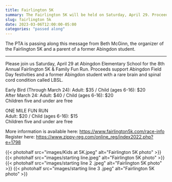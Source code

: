 ```yaml
---
title: Fairlington 5K
summary: The Fairlington 5K will be held on Saturday, April 29. Proceeds support Abingdon Field Day festivities and a former Abingdon student with a rare health condition.
slug: fairlington 5k
date: 2023-03-06T12:00:00-05:00
categories: "passed along"
---
```


The PTA is passing along this message from Beth McGinn, the organizer of the Fairlington 5K and a parent of a former Abingdon student.

---

Please join us Saturday, April 29 at Abingdon Elementary School for the 8th Annual Fairlington 5K & Family Fun Run. Proceeds support Abingdon Field Day festivities and a former Abingdon student with a rare brain and spinal cord condition called LBSL. 

Early Bird (Through March 24): Adult: $35 / Child (ages 6-16): $20  
After March 24: Adult: $40 / Child (ages 6-16): $20  
Children five and under are free

ONE MILE FUN RUN  
Adult: $20 / Child (ages 6-16): $15  
Children five and under are free

More information is available here: https://www.fairlington5k.com/race-info  
Register here: https://www.zippy-reg.com/online_reg/index2022.php?e=1798

{{< photohalf src="images/Kids at 5K.jpeg" alt="Fairlington 5K photo" >}}
{{< photohalf src="images/starting line.jpeg" alt="Fairlington 5K photo" >}}
{{< photohalf src="images/starting line 2 .jpeg" alt="Fairlington 5K photo" >}}
{{< photohalf src="images/starting line 3 .jpeg" alt="Fairlington 5K photo" >}}